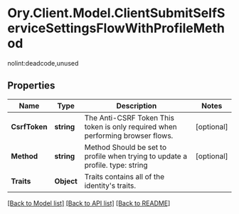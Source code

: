 # Ory.Client.Model.ClientSubmitSelfServiceSettingsFlowWithProfileMethod
nolint:deadcode,unused

## Properties

Name | Type | Description | Notes
------------ | ------------- | ------------- | -------------
**CsrfToken** | **string** | The Anti-CSRF Token  This token is only required when performing browser flows. | [optional] 
**Method** | **string** | Method  Should be set to profile when trying to update a profile.  type: string | [optional] 
**Traits** | **Object** | Traits contains all of the identity&#39;s traits. | 

[[Back to Model list]](../README.md#documentation-for-models) [[Back to API list]](../README.md#documentation-for-api-endpoints) [[Back to README]](../README.md)

